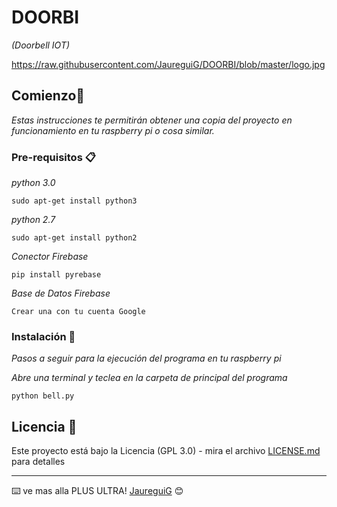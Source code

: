 # DOORBI
_(Doorbell IOT)_

https://raw.githubusercontent.com/JaureguiG/DOORBI/blob/master/logo.jpg


## Comienzo🚀

_Estas instrucciones te permitirán obtener una copia del proyecto en funcionamiento en tu raspberry pi o cosa similar._




### Pre-requisitos 📋

_python 3.0_

```
sudo apt-get install python3
```

_python 2.7_

```
sudo apt-get install python2
```

_Conector Firebase_

```
pip install pyrebase
```
_Base de Datos Firebase_

```
Crear una con tu cuenta Google
```



### Instalación 🔧

_Pasos a seguir para la ejecución del programa en tu raspberry pi_

_Abre una terminal y teclea en la carpeta de principal del programa_

```
python bell.py
```


## Licencia 📄

Este proyecto está bajo la Licencia (GPL 3.0) - mira el archivo [LICENSE.md](LICENSE.md) para detalles


---
⌨️ ve mas alla PLUS ULTRA! [JaureguiG](https://github.com/JaureguiG) 😊
